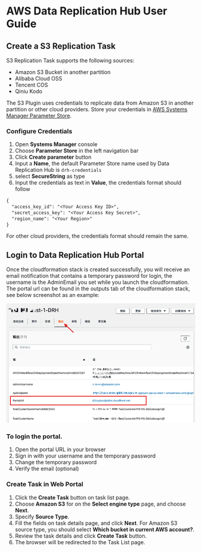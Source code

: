 # AWS Data Replication Hub User Guide

## Create a S3 Replication Task

S3 Replication Task supports the following sources:
* Amazon S3 Bucket in another partition
* Alibaba Cloud OSS
* Tencent COS
* Qiniu Kodo

The S3 Plugin uses credentials to replicate data from Amazon S3 in another partition or other cloud providers. Store
your credentials in [AWS Systems Manager Parameter Store](https://docs.aws.amazon.com/systems-manager/latest/userguide/systems-manager-parameter-store.html).

### Configure Credentials

1. Open **Systems Manager** console
1. Choose **Parameter Store** in the left navigation bar
1. Click **Create parameter** button
1. Input a **Name**, the default Parameter Store name used by Data Replication Hub is `drh-credentials`
1. select **SecureString** as type
1. Input the credentials as text in **Value**, the credentials format should follow
```
{
  "access_key_id": "<Your Access Key ID>",
  "secret_access_key": "<Your Access Key Secret>",
  "region_name": "<Your Region>"
}
```

For other cloud providers, the credentials format should remain the same.

## Login to Data Replication Hub Portal

Once the cloudformation stack is created successfully, you will receive an email notification that contains a temporary password for login, the username is the AdminEmail you set while you launch the cloudformation.
The portal url can be found in the outputs tab of the cloudformation stack, see below screenshot as an example:

![portal](images/portal.jpg)

### To login the portal.

1. Open the portal URL in your browser
1. Sign in with your username and the temporary password
1. Change the temporary password
1. Verify the email (optional)


### Create Task in Web Portal

1. Click the **Create Task** button on task list page.
1. Choose **Amazon S3** for on the **Select engine type** page, and choose **Next**.
1. Specify **Source Type**.
1. Fill the fields on task details page, and click **Next**. For Amazon S3 source type, you should select 
**Which bucket in current AWS account?**. 
1. Review the task details and click **Create Task** button.
1. The browser will be redirected to the Task List page.


